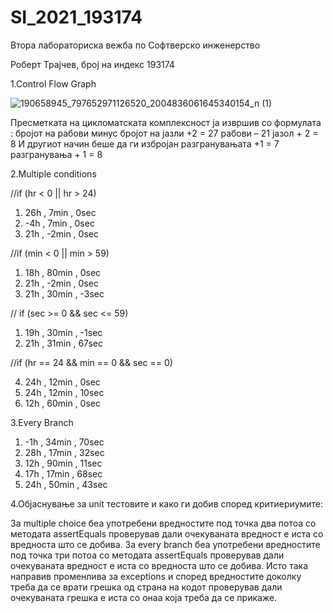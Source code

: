 # SI_2021_193174

Втора лабораториска вежба по Софтверско инженерство

Роберт Трајчев, број на индекс 193174

1.Control Flow Graph

![190658945_797652971126520_2004836061645340154_n (1)](https://user-images.githubusercontent.com/64433155/119516420-08b88380-bd77-11eb-9199-72dbb4c543d3.png)

Пресметката на цикломатската комплексност ја извршив со формулата : бројот на рабови минус бројот на јазли +2 = 27 рабови – 21 јазол + 2 = 8
И другиот начин беше да ги избројан разгранувањата +1  = 7 разгранувања + 1 = 8

2.Multiple conditions

//if (hr < 0 || hr > 24)

  1.  26h , 7min , 0sec
  2.  -4h , 7min , 0sec
  3.  21h , -2min , 0sec
    
//if (min < 0 || min > 59)

  1.  18h , 80min , 0sec
  2.  21h , -2min , 0sec
  3.  21h , 30min , -3sec
  
// if (sec >= 0 && sec <= 59)

  1.  19h , 30min , -1sec 
  2.  21h , 31min , 67sec 
  
//if (hr == 24 && min == 0 && sec == 0)

  4. 24h , 12min , 0sec 
  5. 24h , 12min , 10sec 
  6. 12h , 60min , 0sec 


3.Every Branch
  
  1. -1h , 34min , 70sec
  2. 28h , 17min , 32sec
  3. 12h , 90min , 11sec
  4. 17h , 17min , 68sec
  5. 24h , 50min , 43sec


4.Објаснување за unit тестовите и како ги добив според критиериумите:

За multiple choice беа употребени вредностите под точка два потоа со методата assertEquals проверував дали очекуваната вредност е иста со вредноста што се добива. За every branch беа употребени вредностите под точка три потоа со методата assertEquals проверував дали очекуваната вредност е иста со вредноста што се добива.
Исто така направив променлива за exceptions и според вредностите доколку треба да се врати грешка од страна на кодот проверував дали очекуваната грешка е иста со онаа која треба да се прикаже.


  
  

